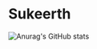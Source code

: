 # Sukeerth
![Anurag's GitHub stats](https://github-readme-stats.vercel.app/api?username=Sukeerth-v9474&show_icons=true&theme=dark)

